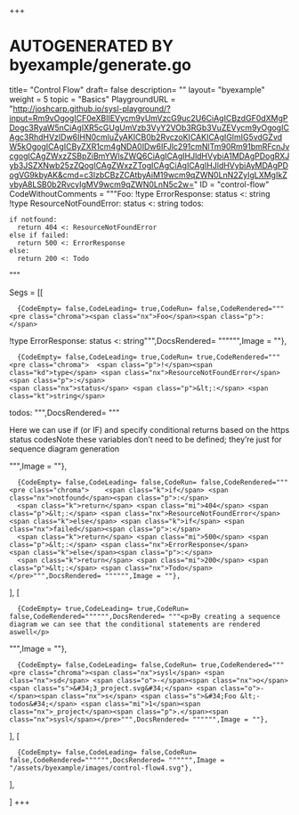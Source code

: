 +++
# AUTOGENERATED BY byexample/generate.go
title= "Control Flow"
draft= false
description= ""
layout= "byexample"
weight = 5
topic = "Basics"
PlaygroundURL = "http://joshcarp.github.io/sysl-playground/?input=Rm9vOgogICF0eXBlIEVycm9yUmVzcG9uc2U6CiAgICBzdGF0dXMgPDogc3RyaW5nCiAgIXR5cGUgUmVzb3VyY2VOb3RGb3VuZEVycm9yOgogICAgc3RhdHVzIDw6IHN0cmluZyAKICB0b2RvczoKICAKICAgIGlmIG5vdGZvdW5kOgogICAgICByZXR1cm4gNDA0IDw6IFJlc291cmNlTm90Rm91bmRFcnJvcgogICAgZWxzZSBpZiBmYWlsZWQ6CiAgICAgIHJldHVybiA1MDAgPDogRXJyb3JSZXNwb25zZQogICAgZWxzZTogICAgCiAgICAgIHJldHVybiAyMDAgPDogVG9kbyAK&cmd=c3lzbCBzZCAtbyAiM19wcm9qZWN0LnN2ZyIgLXMgIkZvbyA8LSB0b2RvcyIgMV9wcm9qZWN0LnN5c2w="
ID = "control-flow"
CodeWithoutComments = """Foo:
  !type ErrorResponse:
    status <: string
  !type ResourceNotFoundError:
    status <: string 
  todos:
  
    if notfound:
      return 404 <: ResourceNotFoundError
    else if failed:
      return 500 <: ErrorResponse
    else:    
      return 200 <: Todo 
"""

Segs = [[
  
      {CodeEmpty= false,CodeLeading= true,CodeRun= false,CodeRendered="""<pre class="chroma"><span class="nx">Foo</span><span class="p">:</span>
  <span class="p">!</span><span class="kd">type</span> <span class="nx">ErrorResponse</span><span class="p">:</span>
    <span class="nx">status</span> <span class="p">&lt;:</span> <span class="kt">string</span></pre>""",DocsRendered= """""",Image = ""},

      {CodeEmpty= false,CodeLeading= true,CodeRun= true,CodeRendered="""<pre class="chroma">  <span class="p">!</span><span class="kd">type</span> <span class="nx">ResourceNotFoundError</span><span class="p">:</span>
    <span class="nx">status</span> <span class="p">&lt;:</span> <span class="kt">string</span> 
  <span class="nx">todos</span><span class="p">:</span>
  </pre>""",DocsRendered= """<p>Here we can use if (or IF) and specify conditional returns based on the https status codesNote these variables don&rsquo;t need to be defined; they&rsquo;re just for sequence diagram generation</p>
""",Image = ""},

      {CodeEmpty= false,CodeLeading= false,CodeRun= false,CodeRendered="""<pre class="chroma">    <span class="k">if</span> <span class="nx">notfound</span><span class="p">:</span>
      <span class="k">return</span> <span class="mi">404</span> <span class="p">&lt;:</span> <span class="nx">ResourceNotFoundError</span>
    <span class="k">else</span> <span class="k">if</span> <span class="nx">failed</span><span class="p">:</span>
      <span class="k">return</span> <span class="mi">500</span> <span class="p">&lt;:</span> <span class="nx">ErrorResponse</span>
    <span class="k">else</span><span class="p">:</span>    
      <span class="k">return</span> <span class="mi">200</span> <span class="p">&lt;:</span> <span class="nx">Todo</span> </pre>""",DocsRendered= """""",Image = ""},


],
[
  
      {CodeEmpty= true,CodeLeading= true,CodeRun= false,CodeRendered="""""",DocsRendered= """<p>By creating a sequence diagram we can see that the conditional statements are rendered aswell</p>
""",Image = ""},

      {CodeEmpty= false,CodeLeading= false,CodeRun= true,CodeRendered="""<pre class="chroma"><span class="nx">sysl</span> <span class="nx">sd</span> <span class="o">-</span><span class="nx">o</span> <span class="s">&#34;3_project.svg&#34;</span> <span class="o">-</span><span class="nx">s</span> <span class="s">&#34;Foo &lt;- todos&#34;</span> <span class="mi">1</span><span class="nx">_project</span><span class="p">.</span><span class="nx">sysl</span></pre>""",DocsRendered= """""",Image = ""},


],
[
  
      {CodeEmpty= false,CodeLeading= false,CodeRun= false,CodeRendered="""""",DocsRendered= """""",Image = "/assets/byexample/images/control-flow4.svg"},


],

]
+++


